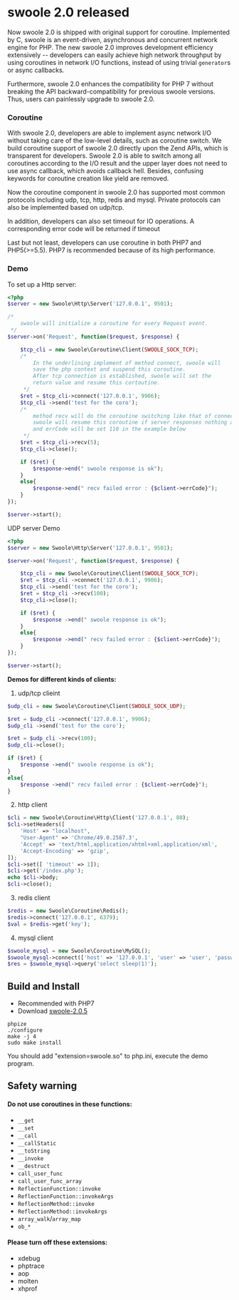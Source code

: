 # swoole 2.0 released
Now swoole 2.0 is shipped with original support for coroutine. Implemented by C, swoole is an event-driven, asynchronous and concurrent network engine for PHP. The new swoole 2.0 improves development efficiency extensively -- developers can easily achieve high network throughput by using coroutines in network I/O functions, instead of using trivial `generator`s or async callbacks.

Furthermore, swoole 2.0 enhances the compatibility for PHP 7 without breaking the API backward-compatibility for previous swoole versions. Thus,  users can painlessly upgrade to swoole 2.0.

### Coroutine
With swoole 2.0, developers are able to implement async network I/O without taking care of the low-level details, such as coroutine switch.  We build  coroutine support of swoole 2.0 directly   upon the Zend APIs, which is transparent for developers. Swoole 2.0 is able to switch among all coroutines according to the I/O result and the upper layer does not need to use async callback, which avoids callback hell.  Besides, confusing keywords for coroutine creation like yield are removed.

Now the coroutine component in swoole 2.0 has supported most common protocols including udp, tcp, http, redis and mysql. Private protocols can also be implemented based on udp/tcp.

In addition, developers can also set timeout for IO operations. A corresponding error code will be returned if timeout

Last but not least, developers can use coroutine in both PHP7 and PHP5(>=5.5). PHP7 is recommended because of its high performance.

### Demo
To set up a Http server:

```php
<?php
$server = new Swoole\Http\Server('127.0.0.1', 9501);

/*
    swoole will initialize a coroutine for every Request event.
 */
$server->on('Request', function($request, $response) {

    $tcp_cli = new Swoole\Coroutine\Client(SWOOLE_SOCK_TCP);
    /*
        In the underlining implement of method connect, swoole will
        save the php context and suspend this coroutine.
        After tcp connection is established, swoole will set the
        return value and resume this cortoutine.
     */
    $ret = $tcp_cli->connect('127.0.0.1', 9906);
    $tcp_cli ->send('test for the coro');
    /*
        method recv will do the coroutine switching like that of connection.
        swoole will resume this coroutine if server responses nothing after 5s
        and errCode will be set 110 in the example below
     */
    $ret = $tcp_cli->recv(5);
    $tcp_cli->close();

    if ($ret) {
        $response->end(" swoole response is ok");
    }
    else{
        $response->end(" recv failed error : {$client->errCode}");
    }
});

$server->start();
```

UDP server Demo

```php
<?php
$server = new Swoole\Http\Server('127.0.0.1', 9501);

$server->on('Request', function($request, $response) {

    $tcp_cli = new Swoole\Coroutine\Client(SWOOLE_SOCK_TCP);
    $ret = $tcp_cli ->connect('127.0.0.1', 9906);
    $tcp_cli ->send('test for the coro');
    $ret = $tcp_cli ->recv(100);
    $tcp_cli->close();

    if ($ret) {
        $response ->end(" swoole response is ok");
    }
    else{
        $response ->end(" recv failed error : {$client->errCode}");
    }
});

$server->start();
```

**Demos for different kinds of clients:**

1. udp/tcp clieint

```php
$udp_cli = new Swoole\Coroutine\Client(SWOOLE_SOCK_UDP);

$ret = $udp_cli ->connect('127.0.0.1', 9906);
$udp_cli ->send('test for the coro');

$ret = $udp_cli ->recv(100);
$udp_cli->close();

if ($ret) {
    $response ->end(" swoole response is ok");
}
else{
    $response ->end(" recv failed error : {$client->errCode}");
}
```

2. http client

```php
$cli = new Swoole\Coroutine\Http\Client('127.0.0.1', 80);
$cli->setHeaders([
    'Host' => "localhost",
    "User-Agent" => 'Chrome/49.0.2587.3',
    'Accept' => 'text/html,application/xhtml+xml,application/xml',
    'Accept-Encoding' => 'gzip',
]);
$cli->set([ 'timeout' => 1]);
$cli->get('/index.php');
echo $cli->body;
$cli->close();
```
3. redis client
```php
$redis = new Swoole\Coroutine\Redis();
$redis->connect('127.0.0.1', 6379);
$val = $redis->get('key');
```

4. mysql client
```php
$swoole_mysql = new Swoole\Coroutine\MySQL();
$swoole_mysql->connect(['host' => '127.0.0.1', 'user' => 'user', 'password' => 'pass', 'database' => 'test']);
$res = $swoole_mysql->query('select sleep(1)');
```

## Build and Install
* Recommended with PHP7
* Download [swoole-2.0.5](https://github.com/swoole/swoole-src/releases/tag/v2.0.5)

```shell
phpize
./configure
make -j 4
sudo make install

```
You should add "extension=swoole.so" to php.ini, execute the demo program.

## Safety warning

#### Do not use coroutines in these functions:

* `__get`
* `__set`
* `__call`
* `__callStatic`
* `__toString`
* `__invoke`
* `__destruct`
* `call_user_func`
* `call_user_func_array`
* `ReflectionFunction::invoke`
* `ReflectionFunction::invokeArgs`
* `ReflectionMethod::invoke`
* `ReflectionMethod::invokeArgs`
* `array_walk`/`array_map`
* `ob_*`

#### Please turn off these extensions:

* xdebug
* phptrace
* aop
* molten
* xhprof
